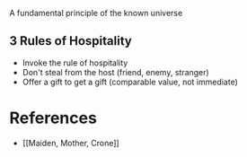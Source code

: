 A fundamental principle of the known universe

## 3 Rules of Hospitality
- Invoke the rule of hospitality
- Don't steal from the host (friend, enemy, stranger)
- Offer a gift to get a gift (comparable value, not immediate)

# References
- [[Maiden, Mother, Crone]]